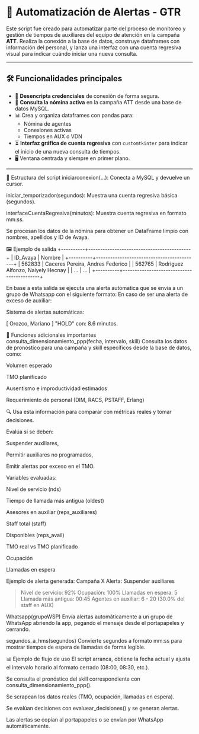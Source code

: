 # 🧠 Automatización de Alertas - GTR

Este script fue creado para automatizar parte del proceso de monitoreo y gestión de tiempos de auxiliares del equipo de atención en la campaña **ATT**. Realiza la conexión a la base de datos, construye dataframes con información del personal, y lanza una interfaz con una cuenta regresiva visual para indicar cuándo iniciar una nueva consulta.

---

## 🛠️ Funcionalidades principales

- 🔐 **Desencripta credenciales** de conexión de forma segura.
- 🧾 **Consulta la nómina activa** en la campaña ATT desde una base de datos MySQL.
- 📊 Crea y organiza dataframes con pandas para:
  - Nómina de agentes
  - Conexiones activas
  - Tiempos en AUX o VDN
- ⏳ **Interfaz gráfica de cuenta regresiva** con `customtkinter` para indicar el inicio de una nueva consulta de tiempos.
- 🖥️ Ventana centrada y siempre en primer plano.

---


🧪 Estructura del script
iniciarconexion(...): Conecta a MySQL y devuelve un cursor.

iniciar_temporizador(segundos): Muestra una cuenta regresiva básica (segundos).

interfaceCuentaRegresiva(minutos): Muestra cuenta regresiva en formato mm:ss.

Se procesan los datos de la nómina para obtener un DataFrame limpio con nombres, apellidos y ID de Avaya.

🖼️ Ejemplo de salida
+----------+-------------------------------------------+
| ID_Avaya | Nombre                                    |
+----------+-------------------------------------------+
| 562833   | Caceres Pereira, Andres Federico          |
| 562765   | Rodriguez Alfonzo, Naiyely Hecnay         |
| ...      | ...                                       |
+----------+-------------------------------------------+

En base a esta salida se ejecuta una alerta automatica que se envia a un grupo de Whatsapp con el siguiente formato:
En caso de ser una alerta de exceso de auxiliar:

Sistema de alertas automáticas: 
 
[ Orozco, Mariano ] "HOLD" con: 8.6 minutos.


🧠 Funciones adicionales importantes
consulta_dimensionamiento_ppp(fecha, intervalo, skill)
Consulta los datos de pronóstico para una campaña y skill específicos desde la base de datos, como:

Volumen esperado

TMO planificado

Ausentismo e improductividad estimados

Requerimiento de personal (DIM, RACS, PSTAFF, Erlang)

🔍 Usa esta información para comparar con métricas reales y tomar decisiones.

Evalúa si se deben:

Suspender auxiliares,

Permitir auxiliares no programados,

Emitir alertas por exceso en el TMO.

Variables evaluadas:

Nivel de servicio (nds)

Tiempo de llamada más antigua (oldest)

Asesores en auxiliar (reps_auxiliares)

Staff total (staff)

Disponibles (reps_avail)

TMO real vs TMO planificado

Ocupación

Llamadas en espera

Ejemplo de alerta generada:
Campaña X
Alerta: Suspender auxiliares
> Nivel de servicio: 92%
> Ocupación: 100%
> Llamadas en espera: 5
> Llamada más antigua: 00:45
> Agentes en auxiliar: 6 - 20 (30.0% del staff en AUX)


Whatsapp(grupoWSP)
Envía alertas automáticamente a un grupo de WhatsApp abriendo la app, pegando el mensaje desde el portapapeles y cerrando. 

segundos_a_hms(segundos)
Convierte segundos a formato mm:ss para mostrar tiempos de espera de llamadas de forma legible.

📊 Ejemplo de flujo de uso
El script arranca, obtiene la fecha actual y ajusta el intervalo horario al formato cerrado (08:00, 08:30, etc.).

Se consulta el pronóstico del skill correspondiente con consulta_dimensionamiento_ppp().

Se scrapean los datos reales (TMO, ocupación, llamadas en espera).

Se evalúan decisiones con evaluear_decisiones() y se generan alertas.

Las alertas se copian al portapapeles o se envían por WhatsApp automáticamente.
